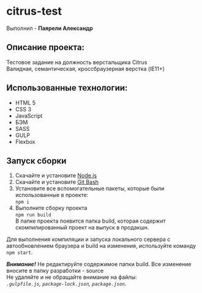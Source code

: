 # citrus-test #
Выполнил - **Паярели Александр**

## Описание проекта:
Тестовое задание на должность верстальщика Citrus<br/>
Валидная, семантическая, кроссбраузерная верстка (IE11+)

## Использованные технологии:
- HTML 5
- CSS 3
- JavaScript
- БЭМ
- SASS
- GULP
- Flexbox

## Запуск сборки

1) Скачайте и установите [Node.js](https://nodejs.org/en/ "Ссылка на оф. сайт Node.js")
2) Скачайте и установите [Git Bash](https://git-scm.com/downloads "Ссылка на скачку Git Bash")
3) Установите все вспомогательные пакеты, которые были использованные в проекте:<br/>
`npm i`
4) Выполните сборку проекта <br/>
`npm run build`<br/>
В папке проекта появится папка build, которая содержит скомпилированный проект на выпуск в продакшн.<br/>

Для выполнения компиляции и запуска локального сервера с автообновлением браузера и build на изменения, используйте команду `npm start`.<br/>

___Внимание!___ Не редактируйте содержимое папки build. Все изменение вносите в папку разработки - source<br/>
Не удаляйте и не обращайте внимание на файлы:<br/>
_`.gulpfile.js`, `package-lock.json`, `package.json`._
